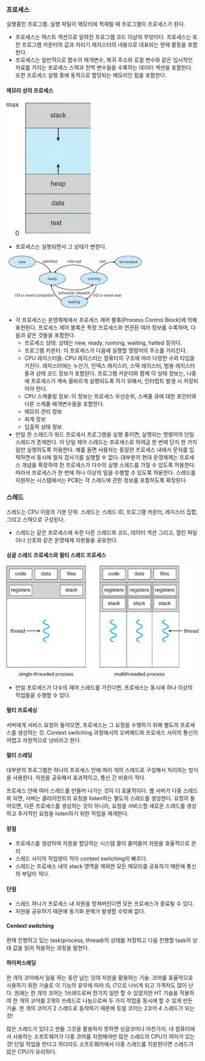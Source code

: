 ### 프로세스
실행중인 프로그램. 실행 파일이 메모리에 적재될 때 프로그램이 프로세스가 된다.
- 프로세스는 텍스트 섹션으로 알려진 프로그램 코드 이상의 무엇이다. 프로세스는 또한 프로그램 카운터의 값과 처리기 레지스터의 내용으로 대표되는 현재 활동을 포함한다.
- 프로세스는 일반적으로 함수의 매개변수, 복귀 주소와 로컬 변수와 같은 임시적인 자료를 가지는 프로세스 스택과 전역 변수들을 수록하는 데이터 섹션을 포함한다. 또한 프로세스 실행 중에 동적으로 할당되는 메모리인 힙을 포함한다.

#### 메모리 상의 프로세스

![process](../images/process.jpeg)

- 프로세스는 실행되면서 그 상태가 변한다.

![프로세스 상태도](../images/diagram_of_precess_state.jpg)

-	각 프로세스는 운영체제에서 프로세스 제어 블록(Process Control Block)에 의해 표현된다. 프로세스 제어 블록은 특정 프로세스와 연관된 여러 정보를 수록하며, 다음과 같은 것들을 포함한다. 
     * 프로세스 상태: 상태는 new, ready, running, waiting, halted 등이다.
     * 프로그램 카운터: 이 프로세스가 다음에 실행할 명령어의 주소를 가리킨다.
     * CPU 레지스터들: CPU 레지스터는 컴퓨터의 구조에 따라 다양한 수와 타입을 가진다. 레지스터에는 누산기, 인덱스 레지스터, 스택 레지스터, 범용 레지스터들과 상태 코드 정보가 포함된다. 프로그램 카운터와 함께 이 상태 정보는, 나중에 프로세스가 계속 올바르게 실행되도록 하기 위해서, 인터럽트 발생 시 저장되어야 한다.
     * CPU 스케줄링 정보: 이 정보는 프로세스 우선순위, 스케줄 큐에 대한 포인터와 다른 스케줄 매개변수들을 포함한다.
     * 메모리 관리 정보
     * 회계 정보
     * 입출력 상태 정보
-	만일 한 스레드가 워드 프로세서 프로그램을 실행 중이면, 실행되는 명령어의 단일 스레드가 존재한다. 이 단일 제어 스레드는 프로세스로 하여금 한 번에 단지 한 가지 일만 실행하도록 허용한다. 예를 들면 사용자는 동일한 프로세스 내에서 문자를 입력하면서 동시에 철자 검사기를 실행할 수 없다. 대부분의 현대 운영체제는 프로세스 개념을 확장하여 한 프로세스가 다수의 실행 스레드를 가질 수 있도록 허용한다. 따라서 프로세스가 한 번에 하나 이상의 일을 수행할 수 있도록 허용한다. 스레드를 지원하는 시스템에서는 PCB는 각 스레드에 관한 정보를 포함하도록 확장된다.

### 스레드
스레드는 CPU 이용의 기본 단위. 스레드는 스레드 ID, 프로그램 카운터, 레지스터 집합, 그리고 스택으로 구성된다. 

- 스레드는 같은 프로세스에 속한 다른 스레드와 코드, 데이터 섹션 그리고, 열린 파일이나 신호와 같은 운영체제 자원들을 공유한다.

#### 싱글 스레드 프로세스와 멀티 스레드 프로세스
![thread_diagram](../images/4_01_ThreadDiagram.jpg)

- 만일 프로세스가 다수의 제어 스레드를 가진다면, 프로세스는 동시에 하나 이상의 작업들을 수행할 수 있다.

#### 멀티 프로세싱
서버에게 서비스 요청이 들어오면, 프로세스는 그 요청을 수행하기 위해 별도의 프로세스를 생성하는 것. Context switching 과정에서의 오버헤드와 프로세스 사이의 통신이 어렵고 자원적으로 낭비라고 한다. 

#### 멀티 스레딩 
대부분의 프로그램은 하나의 프로세스 안에 여러 개의 스레드로 구성해서 처리하는 방식을 사용한다. 자원을 공유해서 효과적이고, 통신 간 비용이 적다. 

프로세스 안에 여러 스레드를 만들어 나가는 것이 더 효율적이다. 웹 서버가 다중 스레드화 되면, 서버는 클라이언트의 요청을 listen하는 별도의 스레드를 생성한다. 요청이 들어오면, 다른 프로세스를 생성하는 것이 아니라, 요청을 서비스할 새로운 스레드를 생성하고 추가적인 요청을 listen하기 위한 작업을 재개한다.

#### 장점
- 프로세스를 생성하여 자원을 할당하는 시스템 콜이 줄어들어 자원을 효율적으로 관리
- 스레드 사이의 작업량이 작아 context switching이 빠르다. 
- 스레드는 프로세스 내의 stack 영역을 제외한 모든 메모리를 공유하기 때문에 통신의 부담이 적다.
  
#### 단점
- 스레드 하나가 프로세스 내 자원을 망쳐버린다면 모든 프로세스가 종료될 수 있다.
- 자원을 공유하기 때문에 동기화 문제가 발생할 수밖에 없다.

#### Context switching
현재 진행하고 있는 task(process, thread)의 상태를 저장하고 다음 진행할 task의 상태 값을 읽어 적용하는 과정을 말한다.

#### 하이퍼스레딩
한 개의 코어에서 일을 하는 동안 남는 잉여 자원을 활용하는 기술. 코어를 효율적으로 사용하기 위한 기술로 이 기능의 유무에 따라 i5, i7으로 나뉘게 되고 가격차도 많이 난다. 원래는 한 개의 코어는 1쓰레드로써 한가지 일만 할 수 있었지만 HT 기술을 적용하여 한 개의 코어를 2개의 쓰레드로 나눔으로써 두 가지 작업을 동시에 할 수 있게 만든 기술. 한 개의 코어가 2 스레드로 동작하기 때문에 듀얼 코어는 2코어 4 스레드가 되는 것!

많은 스레드가 있다고 한들 그것을 활용하지 못하면 싱글코어나 마찬가지. 내 컴퓨터에서 사용하는 소프트웨어가 다중 코어를 지원해야만 많은 스레드의 CPU가 의미가 있는 것! 단일 작업을 한다고 하더라도 소프트웨어에서 다중 스레드를 지원한다면 스레드가 많은 CPU가 유리하다.
